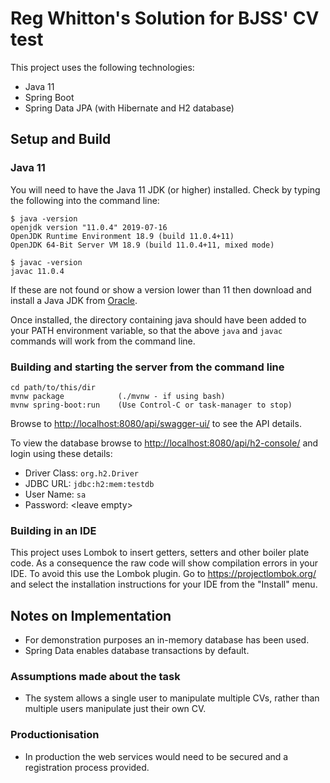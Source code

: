 # Reg Whitton's Solution for BJSS' CV test

This project uses the following technologies:

* Java 11
* Spring Boot
* Spring Data JPA (with Hibernate and H2 database)

## Setup and Build

### Java 11

You will need to have the Java 11 JDK (or higher) installed.  Check by typing the following into the command line:

    $ java -version
    openjdk version "11.0.4" 2019-07-16
    OpenJDK Runtime Environment 18.9 (build 11.0.4+11)
    OpenJDK 64-Bit Server VM 18.9 (build 11.0.4+11, mixed mode)
    
    $ javac -version
    javac 11.0.4

If these are not found or show a version lower than 11 then download and install a Java JDK from [Oracle](https://jdk.java.net/).

Once installed, the directory containing java should have been added to your PATH environment variable,
so that the above `java` and `javac` commands will work from the command line. 

### Building and starting the server from the command line

    cd path/to/this/dir
    mvnw package            (./mvnw - if using bash)
    mvnw spring-boot:run    (Use Control-C or task-manager to stop)
    
Browse to <http://localhost:8080/api/swagger-ui/> to see the API details.

To view the database browse to <http://localhost:8080/api/h2-console/> and login using these details:
 
* Driver Class: `org.h2.Driver`
* JDBC URL: `jdbc:h2:mem:testdb`
* User Name: `sa`
* Password: \<leave empty\>

### Building in an IDE

This project uses Lombok to insert getters, setters and other boiler plate code.  As a consequence the raw code will
show compilation errors in your IDE.  To avoid this use the Lombok plugin. Go to <https://projectlombok.org/> and
select the installation instructions for your IDE from the "Install" menu.

## Notes on Implementation

* For demonstration purposes an in-memory database has been used.
* Spring Data enables database transactions by default.

### Assumptions made about the task

* The system allows a single user to manipulate multiple CVs, rather than multiple users manipulate just their own CV.

### Productionisation 

* In production the web services would need to be secured and a registration process provided.
